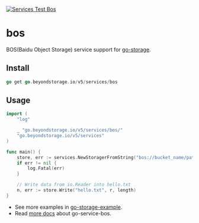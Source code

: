 [![Services Test Bos](https://github.com/beyondstorage/go-storage/actions/workflows/services-test-bos.yml/badge.svg)](https://github.com/beyondstorage/go-storage/actions/workflows/services-test-bos.yml)

# bos

BOS(Baidu Object Storage) service support for [go-storage](https://github.com/beyondstorage/go-storage).

## Install

```go
go get go.beyondstorage.io/v5/services/bos
```

## Usage

```go
import (
	"log"

	_ "go.beyondstorage.io/v5/services/bos/"
	"go.beyondstorage.io/v5/services"
)

func main() {
	store, err := services.NewStoragerFromString("bos://bucket_name/path/to/workdir")
	if err != nil {
		log.Fatal(err)
	}

	// Write data from io.Reader into hello.txt
	n, err := store.Write("hello.txt", r, length)
}
```

- See more examples in [go-storage-example](https://github.com/beyondstorage/go-storage-example).
- Read [more docs](https://beyondstorage.io/docs/go-storage/services/bos) about go-service-bos.
